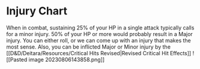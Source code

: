 # Injury Chart
When in combat, sustaining 25% of your HP in a single attack typically calls for a minor injury. 50% of your HP or more would probably result in a Major injury. You can either roll, or we can come up with an injury that makes the most sense. Also, you can be inflicted Major or Minor injury by the [[D&D/Deitara/Resources/Critical Hits Revised|Revised Critical Hit Effects]]
![[Pasted image 20230806143858.png]]
